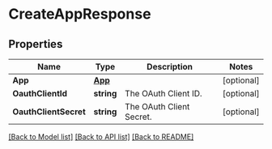 # CreateAppResponse

## Properties

Name | Type | Description | Notes
------------ | ------------- | ------------- | -------------
**App** | [**App**](App.md) |  | [optional] 
**OauthClientId** | **string** | The OAuth Client ID. | [optional] 
**OauthClientSecret** | **string** | The OAuth Client Secret. | [optional] 

[[Back to Model list]](../README.md#documentation-for-models) [[Back to API list]](../README.md#documentation-for-api-endpoints) [[Back to README]](../README.md)


